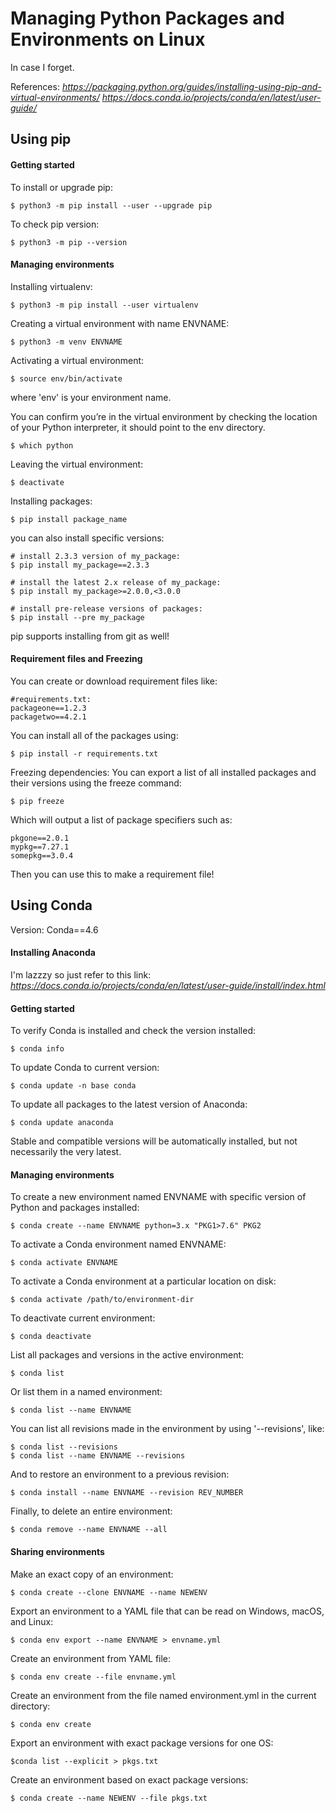 # Managing Python Packages and Environments on Linux
In case I forget.

References:
*https://packaging.python.org/guides/installing-using-pip-and-virtual-environments/*
*https://docs.conda.io/projects/conda/en/latest/user-guide/*


## Using pip

#### Getting started

To install or upgrade pip:

    $ python3 -m pip install --user --upgrade pip

To check pip version:

    $ python3 -m pip --version

#### Managing environments

Installing virtualenv:

    $ python3 -m pip install --user virtualenv

Creating a virtual environment with name ENVNAME:

    $ python3 -m venv ENVNAME      

Activating a virtual environment:

    $ source env/bin/activate       
where 'env' is your environment name.

You can confirm you’re in the virtual environment by checking the location of your Python interpreter, it should point to the env directory.

    $ which python

Leaving the virtual environment:

    $ deactivate

Installing packages:

    $ pip install package_name
    
you can also install specific versions:

    # install 2.3.3 version of my_package:
    $ pip install my_package==2.3.3  
    
    # install the latest 2.x release of my_package:
    $ pip install my_package>=2.0.0,<3.0.0

    # install pre-release versions of packages:
    $ pip install --pre my_package

pip supports installing from git as well!

#### Requirement files and Freezing

You can create or download requirement files like:

    #requirements.txt:
    packageone==1.2.3
    packagetwo==4.2.1

You can install all of the packages using:

    $ pip install -r requirements.txt

Freezing dependencies:
You can export a list of all installed packages and their versions using the freeze command:

    $ pip freeze

Which will output a list of package specifiers such as:

    pkgone==2.0.1
    mypkg==7.27.1
    somepkg==3.0.4

Then you can use this to make a requirement file!



## Using Conda

Version: Conda==4.6

#### Installing Anaconda

I'm lazzzy so just refer to this link:
*https://docs.conda.io/projects/conda/en/latest/user-guide/install/index.html*

#### Getting started

To verify Conda is installed and check the version installed:

    $ conda info

To update Conda to current version:

    $ conda update -n base conda

To update all packages to the latest version of Anaconda:

    $ conda update anaconda
    
Stable and compatible versions will be automatically installed, but not necessarily the very latest. 

#### Managing environments

To create a new environment named ENVNAME with specific version of Python and packages installed: 

    $ conda create --name ENVNAME python=3.x "PKG1>7.6" PKG2

To activate a Conda environment named ENVNAME:

    $ conda activate ENVNAME

To activate a Conda environment at a particular location on disk:

    $ conda activate /path/to/environment-dir

To deactivate current environment:

    $ conda deactivate

List all packages and versions in the active environment:

    $ conda list

Or list them in a named environment:

    $ conda list --name ENVNAME

You can list all revisions made in the environment by using '--revisions', like:

    $ conda list --revisions
    $ conda list --name ENVNAME --revisions

And to restore an environment to a previous revision:

    $ conda install --name ENVNAME --revision REV_NUMBER

Finally, to delete an entire environment:

    $ conda remove --name ENVNAME --all

#### Sharing environments

Make an exact copy of an environment:

    $ conda create --clone ENVNAME --name NEWENV

Export an environment to a YAML file that can be read on Windows, macOS, and Linux:

    $ conda env export --name ENVNAME > envname.yml

Create an environment from YAML file:

    $ conda env create --file envname.yml

Create an environment from the file named environment.yml in the current directory:

    $ conda env create

Export an environment with exact package versions for one OS:

    $conda list --explicit > pkgs.txt

Create an environment based on exact package versions:

    $ conda create --name NEWENV --file pkgs.txt
